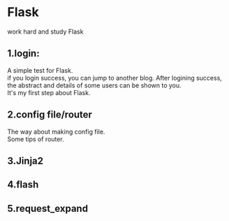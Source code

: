 # Flask
work hard and study Flask

## 1.login:
A simple test for Flask.<br>
if you login success, you can jump to another blog. After logining success, the abstract and details of some users can be shown to you.<br>
It's my first step about Flask.<br>
## 2.config file/router
The way about making config file.<br>
Some tips of router.
## 3.Jinja2
## 4.flash
## 5.request_expand
